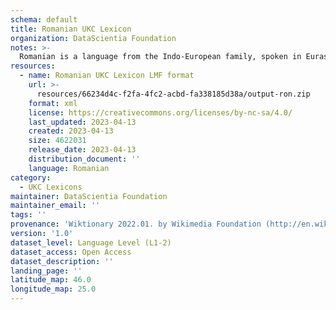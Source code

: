 ```yaml
---
schema: default
title: Romanian UKC Lexicon
organization: DataScientia Foundation
notes: >-
  Romanian is a language from the Indo-European family, spoken in Eurasia. The UKC Lexicon of Romanian is represented as a lexico-semantic network. It consists of words, word senses, synsets, as well as sense-level and synset-level relationships.
resources:
  - name: Romanian UKC Lexicon LMF format
    url: >-
      resources/66234d4c-f2fa-4fc2-acbd-fa338185d38a/output-ron.zip
    format: xml
    license: https://creativecommons.org/licenses/by-nc-sa/4.0/
    last_updated: 2023-04-13
    created: 2023-04-13
    size: 4622031
    release_date: 2023-04-13
    distribution_document: ''
    language: Romanian
category:
  - UKC Lexicons
maintainer: DataScientia Foundation
maintainer_email: ''
tags: ''
provenance: 'Wiktionary 2022.01. by Wikimedia Foundation (http://en.wiktionary.org); CogNet 2.1 by Khuyagbaatar Batsuren, National University of Mongolia (http://cognet.ukc.disi.unitn.it); KinDiv: Kinship Diversity 1.0 by Temuulen Khishigsuren (http://ukc.disi.unitn.it/index.php/kinship/); UniMet: Universal Metonymy 1.0 by Temuulen Khishigsuren and Gábor Bella (http://ukc.disi.unitn.it/index.php/metonymy/); MorphyNet 2.0 by Gábor Bella and Khuyagbaatar Batsuren (http://ukc.disi.unitn.it/index.php/morphynet/); Antonymy 1.0 by Gábor Bella (http://ukc.datascientia.eu); NorthEuraLex 0.9 by Johannes Dellert and Gerhard Jäger, Eberhard Karls Universität Tübingen (http://northeuralex.org/); Open Multilingual Wordnet 1.4 by Francis Bond, Division of Linguistics and Multilingual Studies, Nanyang Technological University (http://compling.hss.ntu.edu.sg/omw/); Romanian Wordnet  by Romanian Academy Research Institute for Artificial Intelligence “Mihai Drăgănescu” (https://www.racai.ro/tools/text/rowordnet/); Princeton WordNet 2.1 by Princeton University (https://wordnet.princeton.edu)'
version: '1.0'
dataset_level: Language Level (L1-2)
dataset_access: Open Access
dataset_description: ''
landing_page: ''
latitude_map: 46.0
longitude_map: 25.0
---
```

